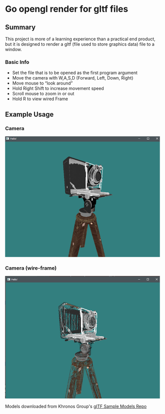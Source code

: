 # Go opengl render for gltf files

## Summary 
This project is more of a learning experience than a practical end 
product, but it is designed to render a gltf (file used to store graphics data)
file to a window.

### Basic Info
 - Set the file that is to be opened as the first program argument
 - Move the camera with W,A,S,D (Forward, Left, Down, Right)
 - Move mouse to “look around”
 - Hold Right Shift to increase movement speed
 - Scroll mouse to zoom in or out
 - Hold R to view wired Frame 

## Example Usage   

### Camera 
<img src="Images/camera.png" alt="camera">

### Camera (wire-frame)
<img src="Images/wireframe.png" alt="wirefame">

Models downloaded from Khronos Group's [glTF Sample Models Repo](https://github.com/KhronosGroup/glTF-Sample-Models)